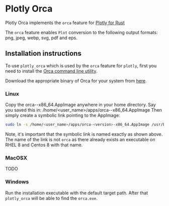 # Plotly Orca
Plotly Orca implements the `orca` feature for [Plotly for Rust](https://github.com/igiagkiozis/plotly)
 
The `orca` feature enables `Plot` conversion to the following output formats: png, jpeg, webp, svg, pdf and eps. 

## Installation instructions
To use `plotly_orca` which is used by the `orca` feature for `plotly`, first you need to install the
[Orca command line utility](https://github.com/plotly/orca). 

Download the appropriate binary of Orca for your system from [here](https://github.com/plotly/orca/releases).

### Linux
Copy the orca-<version>-x86_64.AppImage anywhere in your home directory. 
Say you saved this in: /home/<user_name>/apps/orca-<version>-x86_64.AppImage
Then simply create a symbolic link pointing to the AppImage:

```bash 
sudo ln -s /home/<user_name>/apps/orca-<version>-x86_64.AppImage /usr/bin/plotly_orca
```

Note, it's important that the symbolic link is named exactly as shown above. The name of the link is not `orca` as there 
already exists an executable on RHEL 8 and Centos 8 with that name. 

### MacOSX
TODO

### Windows
Run the installation executable with the default target path. After that `plotly_orca` will be able to find the `orca.exe`. 